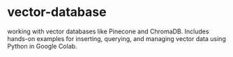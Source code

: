 # vector-database
 working with vector databases like Pinecone and ChromaDB. Includes hands-on examples for inserting, querying, and managing vector data using Python in Google Colab.
